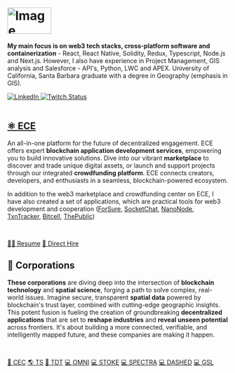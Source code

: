 # <img src="https://github.com/elicharlese/elicharlese/assets/61543012/308d0382-d956-4e02-986b-677a6efa4823" alt="Image" style="width: 100px; height:60px; padding: 0px;">

<div>
  <p><strong>My main focus is on web3 tech stacks, cross-platform software and containerization</strong> - React, React Native, Solidity, Redux, Typescript, Node.js and Next.js. However, I also have experience in Project Management, GIS analysis and Salesforce - API's, Python, LWC and APEX. University of California, Santa Barbara graduate with a degree in Geography (emphasis in GIS).</p>
  <a href="https://www.linkedin.com/in/elicharlese/">
    <img
      src="https://img.shields.io/static/v1?logo=linkedin&style=flat-square&color=7dbee3&label=LinkedIn&message=%E2%98%86"
      alt="LinkedIn"
    />
  </a>
  <a href="https://www.twitch.tv/bangobongo17">
    <img 
      alt="Twitch Status" 
      src="https://img.shields.io/twitch/status/bangobongo17?color=7dbee3&logoColor=7dbee3&style=flat-square"
    />
  </a>
  </a>
</div>
<br/>

## [⚛️ ECE](https://ece-freelance.vercel.app)
An all-in-one platform for the future of decentralized engagement. ECE offers expert **blockchain application development services**, empowering you to build innovative solutions. Dive into our vibrant **marketplace** to discover and trade unique digital assets, or launch and support projects through our integrated **crowdfunding platform**. ECE connects creators, developers, and enthusiasts in a seamless, blockchain-powered ecosystem.

In addition to the web3 marketplace and crowdfunding center on ECE, I have also created a set of applications, which are practical tools for web3 development and cooperation ([ForSure](https://github.com/elicharlese/ForSure), [SocketChat](https://github.com/elicharlese/SocketChat), [NanoNode](https://github.com/elicharlese/NanoNode), [TxnTracker](https://github.com/elicharlese/TXNTracker), [Bitcell](https://github.com/elicharlese/Bitcell), [ThePublic](https://github.com/elicharlese/ThePublic))

<br/>

[👨‍💻 Resume](https://www.canva.com/design/DAGogRM6FDQ/5NYjGhSf-UJcPP5B-OnHIQ/edit?utm_content=DAGogRM6FDQ&utm_campaign=designshare&utm_medium=link2&utm_source=sharebutton)
[👋 Direct Hire](https://contra.com/elias_estrada_ealldusf)

## 🏢 Corporations
**These corporations** are diving deep into the intersection of **blockchain technology** and **spatial science**, forging a path to solve complex, real-world issues. Imagine secure, transparent **spatial data** powered by blockchain's trust layer, combined with cutting-edge geographic insights. This potent fusion is fueling the creation of groundbreaking **decentralized applications** that are set to **reshape industries** and **reveal unseen potential** across frontiers. It's about building a more connected, verifiable, and intelligently mapped future, and these companies are making it happen.

<br/>

[🛒 CEC](https://github.com/Creative-Ecommerce-Co/app)
[🌎 TS](https://github.com/TerraSolstice/app)
[🔐 TDT](https://github.com/Tradent/app)
[💻 OMNI](https://github.com/OMNI-VISIONS/OMNI)
[💻 STOKE](https://github.com/STOKE-CLI/STOKE)
[💻 SPECTRA](https://github.com/SPECTRA-SPATIAL/SPECTRA)
[💻 DASHED](https://github.com/DASHED-OS/DASHED)
[💻 GSL](https://github.com/GSL-AI/GSL)

